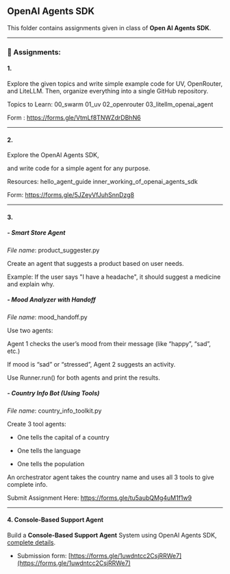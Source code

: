 ## OpenAI Agents SDK

This folder contains assignments given in class of **Open AI Agents SDK**.

-----------------------


### **📝 Assignments:**

#### 1.

Explore the given topics and write simple example code for UV, OpenRouter, and LiteLLM. Then, organize everything into a single GitHub repository.



Topics to Learn:
00_swarm
01_uv
02_openrouter
03_litellm_openai_agent


Form : https://forms.gle/VtmLf8TNWZdrDBhN6

-------

#### 2.

Explore the OpenAI Agents SDK, 

and write code for a simple agent for any purpose.

Resources:
hello_agent_guide
inner_working_of_openai_agents_sdk

Form: https://forms.gle/5JZeyVfJuhSnnDzg8


-----------

#### 3. 
##### - Smart Store Agent
*File name*: product_suggester.py

Create an agent that suggests a product based on user needs.

Example: If the user says "I have a headache", it should suggest a medicine and explain why.

##### - Mood Analyzer with Handoff

*File name*: mood_handoff.py

Use two agents:

Agent 1 checks the user’s mood from their message (like “happy”, “sad”, etc.)

If mood is “sad” or “stressed”, Agent 2 suggests an activity.

Use Runner.run() for both agents and print the results.

##### - Country Info Bot (Using Tools)
*File name*: country_info_toolkit.py

Create 3 tool agents:

- One tells the capital of a country

- One tells the language

- One tells the population

An orchestrator agent takes the country name and uses all 3 tools to give complete info.


Submit Assignment Here: https://forms.gle/tu5aubQMg4uM1f1w9

---------

#### 4. Console-Based Support Agent

Build a **Console-Based Support Agent** System using OpenAI Agents SDK, [complete details](https://docs.google.com/document/d/1gZwuQuW5HTjNEVTfaGX56brdR5I0oj11/edit?usp=sharing&ouid=103459919058078389355&rtpof=true&sd=true).


- Submission form: [https://forms.gle/1uwdntcc2CsjRRWe7](https://forms.gle/1uwdntcc2CsjRRWe7)
